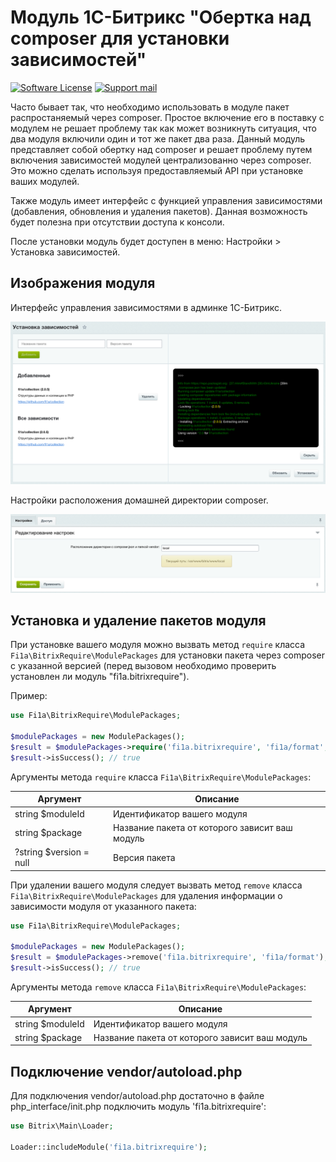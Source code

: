 # Модуль 1С-Битрикс "Обертка над composer для установки зависимостей"

[![Software License][badge-license]][license]
[![Support mail][badge-mail]][mail]

Часто бывает так, что необходимо использовать в модуле пакет распростаняемый через composer. Простое включение
его в поставку с модулем не решает проблему так как может возникнуть ситуация, что два модуля включили один и тот же пакет два раза.
Данный модуль представляет собой обертку над composer и решает проблему путем
включения зависимостей модулей централизованно через composer.
Это можно сделать используя предоставляемый API при установке ваших модулей.

Также модуль имеет интерфейс с функцией управления зависимостями (добавления, обновления и удаления пакетов).
Данная возможность будет полезна при отсутствии доступа к консоли.

После установки модуль будет доступен в меню: Настройки > Установка зависимостей.

## Изображения модуля

Интерфейс управления зависимостями в админке 1С-Битрикс.

![Интерфейс управления зависимостями в админке 1С-Битрикс](images/fi1a.bitrixrequire-screen-1.png)

Настройки расположения домашней директории composer.

![Настройки расположения домашней директории composer](images/fi1a.bitrixrequire-screen-2.png)

## Установка и удаление пакетов модуля

При установке вашего модуля можно вызвать метод `require` класса `Fi1a\BitrixRequire\ModulePackages`
для установки пакета через composer с указанной версией
(перед вызовом необходимо проверить установлен ли модуль "fi1a.bitrixrequire").

Пример:

```php
use Fi1a\BitrixRequire\ModulePackages;

$modulePackages = new ModulePackages();
$result = $modulePackages->require('fi1a.bitrixrequire', 'fi1a/format', '^2.0');
$result->isSuccess(); // true
```

Аргументы метода `require` класса `Fi1a\BitrixRequire\ModulePackages`:

| Аргумент                 | Описание                                       |
|--------------------------|------------------------------------------------|
| string $moduleId         | Идентификатор вашего модуля                    |
| string $package          | Название пакета от которого зависит ваш модуль |
| ?string $version = null  | Версия пакета                                  |

При удалении вашего модуля следует вызвать метод `remove` класса `Fi1a\BitrixRequire\ModulePackages`
для удаления информации о зависимости модуля от указанного пакета:

```php
use Fi1a\BitrixRequire\ModulePackages;

$modulePackages = new ModulePackages();
$result = $modulePackages->remove('fi1a.bitrixrequire', 'fi1a/format');
$result->isSuccess(); // true
```

Аргументы метода `remove` класса `Fi1a\BitrixRequire\ModulePackages`:

| Аргумент                 | Описание                                       |
|--------------------------|------------------------------------------------|
| string $moduleId         | Идентификатор вашего модуля                    |
| string $package          | Название пакета от которого зависит ваш модуль |

## Подключение vendor/autoload.php

Для подключения vendor/autoload.php достаточно в файле php_interface/init.php подключить модуль 'fi1a.bitrixrequire':

```php
use Bitrix\Main\Loader;

Loader::includeModule('fi1a.bitrixrequire');
```

[badge-license]: https://img.shields.io/github/license/fi1a/bitrixvalidation?style=flat-square
[badge-mail]: https://img.shields.io/badge/mail-support%40fi1a.ru-brightgreen

[license]: https://github.com/fi1a/bitrixvalidation/blob/master/LICENSE
[mail]: mailto:support@fi1a.ru